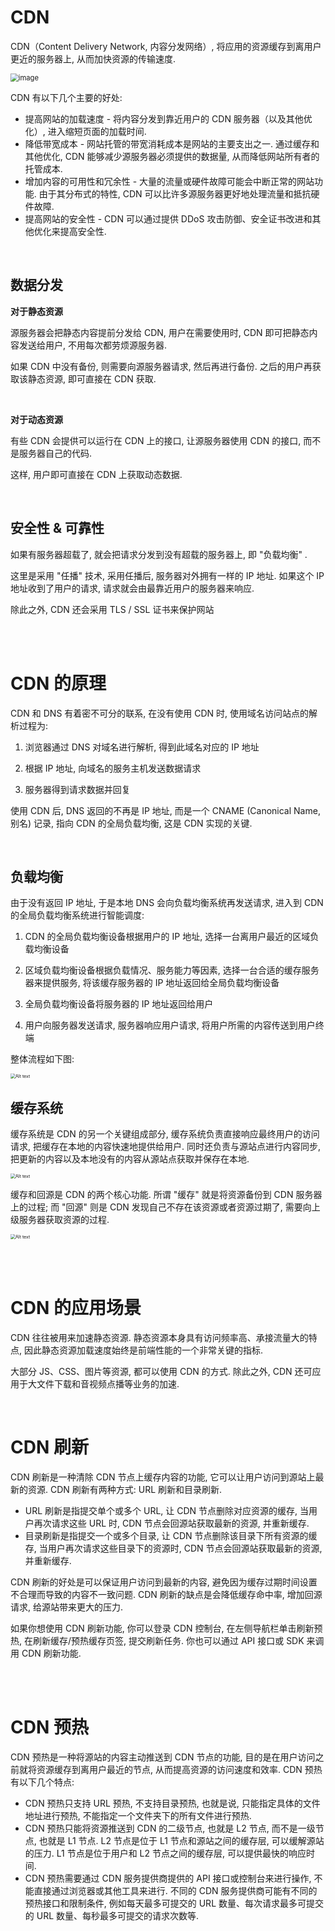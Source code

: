 # CDN

CDN（Content Delivery Network, 内容分发网络）, 将应用的资源缓存到离用户更近的服务器上, 从而加快资源的传输速度.

<img src="./picture/image.png" alt="image" style="zoom:80%;" />

CDN 有以下几个主要的好处:

-   提高网站的加载速度 - 将内容分发到靠近用户的 CDN 服务器（以及其他优化）, 进入缩短页面的加载时间.
-   降低带宽成本 - 网站托管的带宽消耗成本是网站的主要支出之一. 通过缓存和其他优化, CDN 能够减少源服务器必须提供的数据量, 从而降低网站所有者的托管成本.
-   增加内容的可用性和冗余性 - 大量的流量或硬件故障可能会中断正常的网站功能. 由于其分布式的特性, CDN 可以比许多源服务器更好地处理流量和抵抗硬件故障.
-   提高网站的安全性 - CDN 可以通过提供 DDoS 攻击防御、安全证书改进和其他优化来提高安全性.

<br>

## 数据分发

**对于静态资源**

源服务器会把静态内容提前分发给 CDN, 用户在需要使用时, CDN 即可把静态内容发送给用户, 不用每次都劳烦源服务器.

如果 CDN 中没有备份, 则需要向源服务器请求, 然后再进行备份. 之后的用户再获取该静态资源, 即可直接在 CDN 获取.

<br>

**对于动态资源**

有些 CDN 会提供可以运行在 CDN 上的接口, 让源服务器使用 CDN 的接口, 而不是服务器自己的代码.

这样, 用户即可直接在 CDN 上获取动态数据.

<br>

## 安全性 & 可靠性

如果有服务器超载了, 就会把请求分发到没有超载的服务器上, 即 "负载均衡" .

这里是采用 "任播" 技术, 采用任播后, 服务器对外拥有一样的 IP 地址. 如果这个 IP 地址收到了用户的请求, 请求就会由最靠近用户的服务器来响应.

除此之外, CDN 还会采用 TLS / SSL 证书来保护网站

<br><br>

# CDN 的原理

CDN 和 DNS 有着密不可分的联系, 在没有使用 CDN 时, 使用域名访问站点的解析过程为:

1.  浏览器通过 DNS 对域名进行解析, 得到此域名对应的 IP 地址

2.  根据 IP 地址, 向域名的服务主机发送数据请求

3.  服务器得到请求数据并回复

使用 CDN 后, DNS 返回的不再是 IP 地址, 而是一个 CNAME (Canonical Name, 别名) 记录, 指向 CDN 的全局负载均衡, 这是 CDN 实现的关键.

<br>

## 负载均衡

由于没有返回 IP 地址, 于是本地 DNS 会向负载均衡系统再发送请求, 进入到 CDN 的全局负载均衡系统进行智能调度:

1.  CDN 的全局负载均衡设备根据用户的 IP 地址, 选择一台离用户最近的区域负载均衡设备

2.  区域负载均衡设备根据负载情况、服务能力等因素, 选择一台合适的缓存服务器来提供服务, 将该缓存服务器的 IP 地址返回给全局负载均衡设备

3.  全局负载均衡设备将服务器的 IP 地址返回给用户

4.  用户向服务器发送请求, 服务器响应用户请求, 将用户所需的内容传送到用户终端

整体流程如下图:

<img src="./picture/image-1.png" alt="Alt text" style="zoom:50%;" />

<br>

## 缓存系统

缓存系统是 CDN 的另一个关键组成部分, 缓存系统负责直接响应最终用户的访问请求, 把缓存在本地的内容快速地提供给用户. 同时还负责与源站点进行内容同步, 把更新的内容以及本地没有的内容从源站点获取并保存在本地.

<img src="./picture/image-2.png" alt="Alt text" style="zoom:50%;" />

缓存和回源是 CDN 的两个核心功能. 所谓 "缓存" 就是将资源备份到 CDN 服务器上的过程; 而 "回源" 则是 CDN 发现自己不存在该资源或者资源过期了, 需要向上级服务器获取资源的过程.

<img src="./picture/image-3.png" alt="Alt text" style="zoom:50%;" />

<br><br>

# CDN 的应用场景

CDN 往往被用来加速静态资源. 静态资源本身具有访问频率高、承接流量大的特点, 因此静态资源加载速度始终是前端性能的一个非常关键的指标.

大部分 JS、CSS、图片等资源, 都可以使用 CDN 的方式. 除此之外, CDN 还可应用于大文件下载和音视频点播等业务的加速.

<br>

# CDN 刷新

CDN 刷新是一种清除 CDN 节点上缓存内容的功能, 它可以让用户访问到源站上最新的资源. CDN 刷新有两种方式: URL 刷新和目录刷新.

-   URL 刷新是指提交单个或多个 URL, 让 CDN 节点删除对应资源的缓存, 当用户再次请求这些 URL 时, CDN 节点会回源站获取最新的资源, 并重新缓存.
-   目录刷新是指提交一个或多个目录, 让 CDN 节点删除该目录下所有资源的缓存, 当用户再次请求这些目录下的资源时, CDN 节点会回源站获取最新的资源, 并重新缓存.

CDN 刷新的好处是可以保证用户访问到最新的内容, 避免因为缓存过期时间设置不合理而导致的内容不一致问题. CDN 刷新的缺点是会降低缓存命中率, 增加回源请求, 给源站带来更大的压力.

如果你想使用 CDN 刷新功能, 你可以登录 CDN 控制台, 在左侧导航栏单击刷新预热, 在刷新缓存/预热缓存页签, 提交刷新任务. 你也可以通过 API 接口或 SDK 来调用 CDN 刷新功能.

<br><br>

# CDN 预热

CDN 预热是一种将源站的内容主动推送到 CDN 节点的功能, 目的是在用户访问之前就将资源缓存到离用户最近的节点, 从而提高资源的访问速度和效率. CDN 预热有以下几个特点:

-   CDN 预热只支持 URL 预热, 不支持目录预热, 也就是说, 只能指定具体的文件地址进行预热, 不能指定一个文件夹下的所有文件进行预热.
-   CDN 预热只能将资源推送到 CDN 的二级节点, 也就是 L2 节点, 而不是一级节点, 也就是 L1 节点. L2 节点是位于 L1 节点和源站之间的缓存层, 可以缓解源站的压力. L1 节点是位于用户和 L2 节点之间的缓存层, 可以提供最快的响应时间.
-   CDN 预热需要通过 CDN 服务提供商提供的 API 接口或控制台来进行操作, 不能直接通过浏览器或其他工具来进行. 不同的 CDN 服务提供商可能有不同的预热接口和限制条件, 例如每天最多可提交的 URL 数量、每次请求最多可提交的 URL 数量、每秒最多可提交的请求次数等.

<br>
